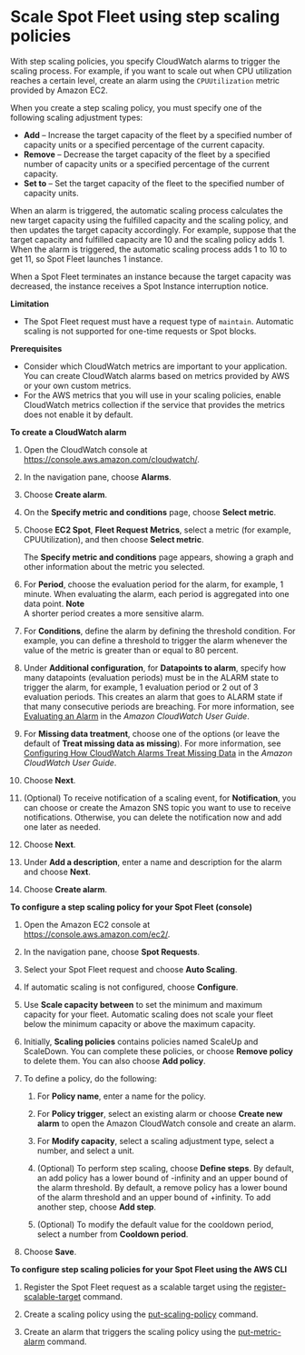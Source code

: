 # Scale Spot Fleet using step scaling policies<a name="spot-fleet-step-scaling"></a>

With step scaling policies, you specify CloudWatch alarms to trigger the scaling process\. For example, if you want to scale out when CPU utilization reaches a certain level, create an alarm using the `CPUUtilization` metric provided by Amazon EC2\.

When you create a step scaling policy, you must specify one of the following scaling adjustment types:
+ **Add** – Increase the target capacity of the fleet by a specified number of capacity units or a specified percentage of the current capacity\.
+ **Remove** – Decrease the target capacity of the fleet by a specified number of capacity units or a specified percentage of the current capacity\.
+ **Set to** – Set the target capacity of the fleet to the specified number of capacity units\.

When an alarm is triggered, the automatic scaling process calculates the new target capacity using the fulfilled capacity and the scaling policy, and then updates the target capacity accordingly\. For example, suppose that the target capacity and fulfilled capacity are 10 and the scaling policy adds 1\. When the alarm is triggered, the automatic scaling process adds 1 to 10 to get 11, so Spot Fleet launches 1 instance\.

When a Spot Fleet terminates an instance because the target capacity was decreased, the instance receives a Spot Instance interruption notice\.

**Limitation**
+ The Spot Fleet request must have a request type of `maintain`\. Automatic scaling is not supported for one\-time requests or Spot blocks\.

**Prerequisites**
+ Consider which CloudWatch metrics are important to your application\. You can create CloudWatch alarms based on metrics provided by AWS or your own custom metrics\.
+ For the AWS metrics that you will use in your scaling policies, enable CloudWatch metrics collection if the service that provides the metrics does not enable it by default\.

**To create a CloudWatch alarm**

1. Open the CloudWatch console at [https://console\.aws\.amazon\.com/cloudwatch/](https://console.aws.amazon.com/cloudwatch/)\.

1. In the navigation pane, choose **Alarms**\.

1. Choose **Create alarm**\.

1. On the **Specify metric and conditions** page, choose **Select metric**\. 

1. Choose **EC2 Spot**, **Fleet Request Metrics**, select a metric \(for example, CPUUtilization\), and then choose **Select metric**\.

   The **Specify metric and conditions** page appears, showing a graph and other information about the metric you selected\. 

1. For **Period**, choose the evaluation period for the alarm, for example, 1 minute\. When evaluating the alarm, each period is aggregated into one data point\. 
**Note**  
A shorter period creates a more sensitive alarm\. 

1. For **Conditions**, define the alarm by defining the threshold condition\. For example, you can define a threshold to trigger the alarm whenever the value of the metric is greater than or equal to 80 percent\.

1. Under **Additional configuration**, for **Datapoints to alarm**, specify how many datapoints \(evaluation periods\) must be in the ALARM state to trigger the alarm, for example, 1 evaluation period or 2 out of 3 evaluation periods\. This creates an alarm that goes to ALARM state if that many consecutive periods are breaching\. For more information, see [Evaluating an Alarm](https://docs.aws.amazon.com/AmazonCloudWatch/latest/monitoring/AlarmThatSendsEmail.html#alarm-evaluation) in the *Amazon CloudWatch User Guide*\.

1. For **Missing data treatment**, choose one of the options \(or leave the default of **Treat missing data as missing**\)\. For more information, see [Configuring How CloudWatch Alarms Treat Missing Data](https://docs.aws.amazon.com/AmazonCloudWatch/latest/monitoring/AlarmThatSendsEmail.html#alarms-and-missing-data) in the *Amazon CloudWatch User Guide*\.

1. Choose **Next**\.

1. \(Optional\) To receive notification of a scaling event, for **Notification**, you can choose or create the Amazon SNS topic you want to use to receive notifications\. Otherwise, you can delete the notification now and add one later as needed\.

1. Choose **Next**\.

1. Under **Add a description**, enter a name and description for the alarm and choose **Next**\.

1. Choose **Create alarm**\.

**To configure a step scaling policy for your Spot Fleet \(console\)**

1. Open the Amazon EC2 console at [https://console\.aws\.amazon\.com/ec2/](https://console.aws.amazon.com/ec2/)\.

1. In the navigation pane, choose **Spot Requests**\.

1. Select your Spot Fleet request and choose **Auto Scaling**\.

1. If automatic scaling is not configured, choose **Configure**\.

1. Use **Scale capacity between** to set the minimum and maximum capacity for your fleet\. Automatic scaling does not scale your fleet below the minimum capacity or above the maximum capacity\.

1. Initially, **Scaling policies** contains policies named ScaleUp and ScaleDown\. You can complete these policies, or choose **Remove policy** to delete them\. You can also choose **Add policy**\.

1. To define a policy, do the following:

   1. For **Policy name**, enter a name for the policy\.

   1. For **Policy trigger**, select an existing alarm or choose **Create new alarm** to open the Amazon CloudWatch console and create an alarm\.

   1. For **Modify capacity**, select a scaling adjustment type, select a number, and select a unit\.

   1. \(Optional\) To perform step scaling, choose **Define steps**\. By default, an add policy has a lower bound of \-infinity and an upper bound of the alarm threshold\. By default, a remove policy has a lower bound of the alarm threshold and an upper bound of \+infinity\. To add another step, choose **Add step**\.

   1. \(Optional\) To modify the default value for the cooldown period, select a number from **Cooldown period**\.

1. Choose **Save**\.

**To configure step scaling policies for your Spot Fleet using the AWS CLI**

1. Register the Spot Fleet request as a scalable target using the [register\-scalable\-target](https://docs.aws.amazon.com/cli/latest/reference/application-autoscaling/register-scalable-target.html) command\.

1. Create a scaling policy using the [put\-scaling\-policy](https://docs.aws.amazon.com/cli/latest/reference/application-autoscaling/put-scaling-policy.html) command\.

1. Create an alarm that triggers the scaling policy using the [put\-metric\-alarm](https://docs.aws.amazon.com/cli/latest/reference/cloudwatch/put-metric-alarm.html) command\.